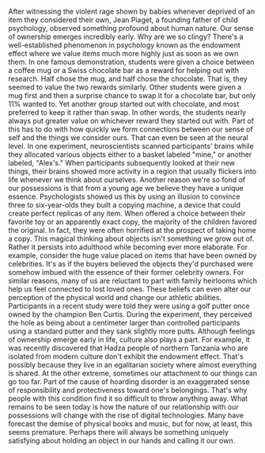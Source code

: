 After witnessing the violent rage shown by babies whenever deprived of an item they considered their own, Jean Piaget, a founding father of child psychology, observed something profound about human nature. Our sense of ownership emerges incredibly early. Why are we so clingy? There's a well-established phenomenon in psychology known as the endowment effect where we value items much more highly just as soon as we own them. In one famous demonstration, students were given a choice between a coffee mug or a Swiss chocolate bar as a reward for helping out with research. Half chose the mug, and half chose the chocolate. That is, they seemed to value the two rewards similarly. Other students were given a mug first and then a surprise chance to swap it for a chocolate bar, but only 11% wanted to. Yet another group  started out with chocolate, and most preferred to keep it rather than swap. In other words, the students nearly always put greater value on whichever reward they started out with. Part of this has to do with how quickly we form connections between our sense of self and the things we consider ours. That can even be seen at the neural level. In one experiment, neuroscientists scanned participants' brains while they allocated various objects either to a basket labeled "mine," or another labeled, "Alex's." When participants subsequently looked at their new things, their brains showed more activity in a region that usually  flickers into life whenever we think about ourselves. Another reason we're so fond of our possessions is that from a young age we believe they have a unique essence. Psychologists showed us this by using an illusion to convince three to six-year-olds they built a copying machine, a device that could create perfect replicas of any item. When offered a choice between  their favorite toy or an apparently exact copy, the majority of the children favored the original. In fact, they were often horrified at the prospect of taking home a copy. This magical thinking about objects isn't something we grow out of. Rather it persists into adulthood while becoming ever more elaborate. For example, consider the huge value placed on items that have been owned by celebrities. It's as if the buyers believed the objects they'd purchased were somehow imbued with the essence of their former celebrity owners. For similar reasons, many of us are reluctant to part with family heirlooms which help us feel connected to lost loved ones. These beliefs can even alter  our perception of the physical world and change our athletic abilities. Participants in a recent study were told they were using a golf putter once owned by the champion Ben Curtis. During the experiment, they perceived the hole as being  about a centimeter larger than controlled participants  using a standard putter and they sank slightly more putts. Although feelings of ownership emerge early in life, culture also plays a part. For example, it was recently discovered that Hadza people of northern Tanzania who are isolated from modern culture don't exhibit the endowment effect. That's possibly because they live in an egalitarian society where almost everything is shared. At the other extreme, sometimes our attachment to our things can go too far. Part of the cause of hoarding disorder is an exaggerated sense of responsibility and protectiveness  toward one's belongings. That's why people with this condition find it so difficult to throw anything away. What remains to be seen today is how the nature of our relationship with our possessions will change with the rise  of digital technologies. Many have forecast the demise of physical books and music, but for now, at least,  this seems premature. Perhaps there will always be something uniquely satisfying about holding an object in our hands and calling it our own. 